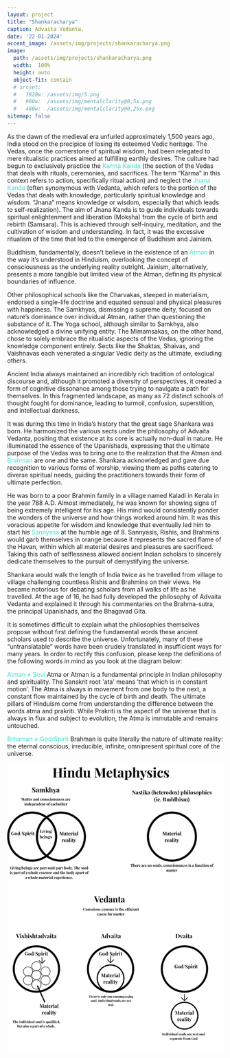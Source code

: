 ```yaml
---
layout: project
title: "Shankaracharya"
caption: Advaita Vedanta.
date: '22-01-2024'
accent_image: /assets/img/projects/shankaracharya.png   
image: 
  path: /assets/img/projects/shankaracharya.png
  width:  100%
  height: auto
  object-fit: contain
  # srcset: 
  #   1920w: /assets/img/S.png
  #   960w:  /assets/img/mentalclarity@0,5x.png
  #   480w:  /assets/img/mentalclarity@0,25x.png
sitemap: false
---
```



As the dawn of the medieval era unfurled approximately 1,500 years ago, India stood on the precipice of losing its esteemed Vedic heritage. The Vedas, once the cornerstone of spiritual wisdom, had been relegated to mere ritualistic practices aimed at fulfilling earthly desires. The culture had begun to exclusively practice the <span style="color:turquoise"> Karma Kanda </span> (the section of the Vedas that deals with rituals, ceremonies, and sacrifices. The term “Karma” in this context refers to action, specifically ritual action) and neglect the <span style="color:turquoise"> Jnana Kanda</span> (often synonymous with Vedanta, which refers to the portion of the Vedas that deals with knowledge, particularly spiritual knowledge and wisdom. “Jnana” means knowledge or wisdom, especially that which leads to self-realization). The aim of Jnana Kanda is to guide individuals towards spiritual enlightenment and liberation (Moksha) from the cycle of birth and rebirth (Samsara). This is achieved through self-inquiry, meditation, and the cultivation of wisdom and understanding. In fact, it was the excessive ritualism of the time that led to the emergence of Buddhism and Jainism.

Buddhism, fundamentally, doesn’t believe in the existence of an <span style="color:turquoise">Atman</span> in the way it’s understood in Hinduism, overlooking the concept of consciousness as the underlying reality outright. Jainism, alternatively, presents a more tangible but limited view of the Atman, defining its physical boundaries of influence.

Other philosophical schools like the Charvakas, steeped in materialism, endorsed a single-life doctrine and equated sensual and physical pleasures with happiness. The Samkhyas, dismissing a supreme deity, focused on nature’s dominance over individual Atman, rather than questioning the substance of it. The Yoga school, although similar to Samkhya, also acknowledged a divine unifying entity. The Mimamsakas, on the other hand, chose to solely embrace the ritualistic aspects of the Vedas, ignoring the knowledge component entirely. Sects like the Shaktas, Shaivas, and Vaishnavas each venerated a singular Vedic deity as the ultimate, excluding others.

Ancient India always maintained an incredibly rich tradition of ontological discourse and, although it promoted a diversity of perspectives, it created a form of cognitive dissonance among those trying to navigate a path for themselves. In this fragmented landscape, as many as 72 distinct schools of thought fought for dominance, leading to turmoil, confusion, superstition, and intellectual darkness.

It was during this time in India’s history that the great sage Shankara was born. He harmonized the various sects under the philosophy of Advaita Vedanta, positing that existence at its core is actually non-dual in nature. He illuminated the essence of the Upanishads, expressing that the ultimate purpose of the Vedas was to bring one to the realization that the Atman and <span style="color:turquoise">Brahman</span> are one and the same. Shankara acknowledged and gave due recognition to various forms of worship, viewing them as paths catering to diverse spiritual needs, guiding the practitioners towards their form of ultimate perfection.

He was born to a poor Brahmin family in a village named Kaladi in Kerala in the year 788 A.D. Almost immediately, he was known for showing signs of being extremely intelligent for his age. His mind would consistently ponder the wonders of the universe and how things worked around him. It was this voracious appetite for wisdom and knowledge that eventually led him to start his <span style="color:turquoise">Sannyasa</span> at the humble age of 8. Sannyasis, Rishis, and Brahmins would garb themselves in orange because it represents the sacred flame of the Havan, within which all material desires and pleasures are sacrificed. Taking this oath of selflessness allowed ancient Indian scholars to sincerely dedicate themselves to the pursuit of demystifying the universe.

Shankara would walk the length of India twice as he travelled from village to village challenging countless Rishis and Brahmins on their views. He became notorious for debating scholars from all walks of life as he travelled. At the age of 16, he had fully developed the philosophy of Advaita Vedanta and explained it through his commentaries on the Brahma-sutra, the principal Upanishads, and the Bhagavad Gita.


It is sometimes difficult to explain what the philosophies themselves propose without first defining the fundamental words these ancient scholars used to describe the universe. Unfortunately, many of these “untranslatable” words have been crudely translated in insufficient ways for many years. In order to rectify this confusion, please keep the definitions of the following words in mind as you look at the diagram below:


<span style="color:turquoise">Atman ≠ Soul</span>
Atma or Atman is a fundamental principle   in Indian philosophy and spirituality. The Sanskrit root 'ata' means ‘that which is in constant motion’. The Atma is always in movement from one body to the next, a constant flow maintained by the cycle of birth and death. The ultimate pillars of Hinduism come from understanding the difference between the words atma and prakriti. While Prakriti is the aspect of the universe that is always in flux and subject to evolution, the Atma is immutable and remains untouched.


<span style="color:turquoise">Brhaman ≠ God/Spirit</span> 
Brahman is quite literally the nature of ultimate reality: the eternal conscious, irreducible, infinite, omnipresent spiritual core of the universe.


![alt text](/assets/img/projects/hindumeta.jpg)